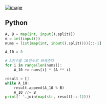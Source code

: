 [![image](https://user-images.githubusercontent.com/54588441/202205628-0dca55f2-1b7c-4819-8570-1ae10300871d.png)](https://acmicpc.net/problem/11576)

## Python
```python
A, B = map(int, input().split())
m = int(input())
nums = list(map(int, input().split()))[::-1]

A_10 = 0

# A진수를 10진수로 바꿔준다
for i in range(len(nums)):
    A_10 += nums[i] * (A ** i)

result = []
while A_10:
    result.append(A_10 % B)
    A_10 //= B
print(' '.join(map(str, result[::-1])))
```